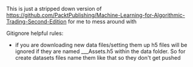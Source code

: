 This is just a stripped down version of https://github.com/PacktPublishing/Machine-Learning-for-Algorithmic-Trading-Second-Edition for me to mess around with

Gitignore helpful rules:
 - if you are downloading new data files/setting them up h5 files
 will be ignored if they are named ___Assets.h5 within the data 
 folder. So for create datasets files name them like that so they
 don't get pushed